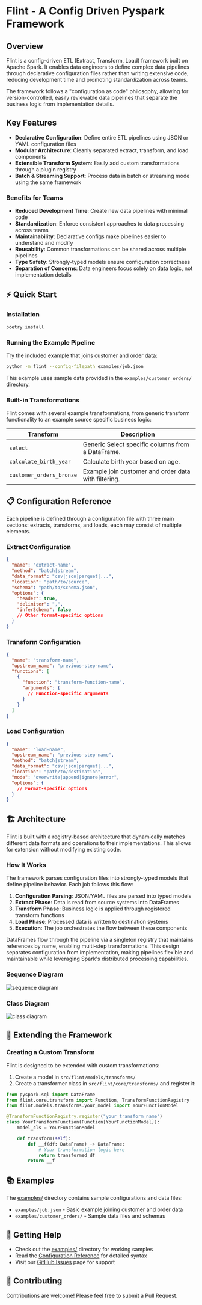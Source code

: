 # Flint - A Config Driven Pyspark Framework

## Overview

Flint is a config-driven ETL (Extract, Transform, Load) framework built on Apache Spark. It enables data engineers to define complex data pipelines through declarative configuration files rather than writing extensive code, reducing development time and promoting standardization across teams.

The framework follows a "configuration as code" philosophy, allowing for version-controlled, easily reviewable data pipelines that separate the business logic from implementation details.

## Key Features

- **Declarative Configuration**: Define entire ETL pipelines using JSON or YAML configuration files
- **Modular Architecture**: Cleanly separated extract, transform, and load components
- **Extensible Transform System**: Easily add custom transformations through a plugin registry
- **Batch & Streaming Support**: Process data in batch or streaming mode using the same framework

### Benefits for Teams

- **Reduced Development Time**: Create new data pipelines with minimal code
- **Standardization**: Enforce consistent approaches to data processing across teams
- **Maintainability**: Declarative configs make pipelines easier to understand and modify
- **Reusability**: Common transformations can be shared across multiple pipelines
- **Type Safety**: Strongly-typed models ensure configuration correctness
- **Separation of Concerns**: Data engineers focus solely on data logic, not implementation details


## ⚡ Quick Start

### Installation

```bash
poetry install
```

### Running the Example Pipeline

Try the included example that joins customer and order data:

```bash
python -m flint --config-filepath examples/job.json
```

This example uses sample data provided in the `examples/customer_orders/` directory.

### Built-in Transformations

Flint comes with several example transformations, from generic transform functionality to an example source specific business logic:

| Transform | Description |
|-----------|-------------|
| `select` | Generic Select specific columns from a DataFrame. |
| `calculate_birth_year` | Calculate birth year based on age. |
| `customer_orders_bronze` | Example join customer and order data with filtering. |

## 📋 Configuration Reference

Each pipeline is defined through a configuration file with three main sections: extracts, transforms, and loads, each may consist of multiple elements.

### Extract Configuration

```json
{
  "name": "extract-name",
  "method": "batch|stream",
  "data_format": "csv|json|parquet|...",
  "location": "path/to/source",
  "schema": "path/to/schema.json",
  "options": {
    "header": true,
    "delimiter": ",",
    "inferSchema": false
    // Other format-specific options
  }
}
```

### Transform Configuration

```json
{
  "name": "transform-name",
  "upstream_name": "previous-step-name",
  "functions": [
    {
      "function": "transform-function-name",
      "arguments": {
        // Function-specific arguments
      }
    }
  ]
}
```

### Load Configuration

```json
{
  "name": "load-name",
  "upstream_name": "previous-step-name",
  "method": "batch|stream",
  "data_format": "csv|json|parquet|...",
  "location": "path/to/destination",
  "mode": "overwrite|append|ignore|error",
  "options": {
    // Format-specific options
  }
}
```

## 🏗️ Architecture

Flint is built with a registry-based architecture that dynamically matches different data formats and operations to their implementations. This allows for extension without modifying existing code.

### How It Works

The framework parses configuration files into strongly-typed models that define pipeline behavior. Each job follows this flow:

1. **Configuration Parsing**: JSON/YAML files are parsed into typed models
2. **Extract Phase**: Data is read from source systems into DataFrames
3. **Transform Phase**: Business logic is applied through registered transform functions
4. **Load Phase**: Processed data is written to destination systems
5. **Execution**: The job orchestrates the flow between these components

DataFrames flow through the pipeline via a singleton registry that maintains references by name, enabling multi-step transformations. This design separates configuration from implementation, making pipelines flexible and maintainable while leveraging Spark's distributed processing capabilities.

### Sequence Diagram

![sequence diagram](docs/sequence_diagram.png)

### Class Diagram

![class diagram](docs/class_diagram.drawio.png)

## 🧩 Extending the Framework

### Creating a Custom Transform

Flint is designed to be extended with custom transformations:

1. Create a model in `src/flint/models/transforms/`
2. Create a transformer class in `src/flint/core/transforms/` and register it:

```python
from pyspark.sql import DataFrame
from flint.core.transform import Function, TransformFunctionRegistry
from flint.models.transforms.your_model import YourFunctionModel

@TransformFunctionRegistry.register("your_transform_name")
class YourTransformFunction(Function[YourFunctionModel]):
    model_cls = YourFunctionModel

    def transform(self):
        def __f(df: DataFrame) -> DataFrame:
            # Your transformation logic here
            return transformed_df
        return __f
```

## 📚 Examples

The [examples/](examples/) directory contains sample configurations and data files:

- `examples/job.json` - Basic example joining customer and order data
- `examples/customer_orders/` - Sample data files and schemas

## 🚀 Getting Help

- Check out the [examples/](examples/) directory for working samples
- Read the [Configuration Reference](#-configuration-reference) for detailed syntax
- Visit our [GitHub Issues](https://github.com/krijnvanderburg/config-driven-pyspark-framework/issues) page for support

## 🤝 Contributing

Contributions are welcome! Please feel free to submit a Pull Request.

